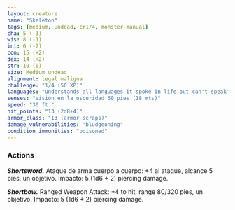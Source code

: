 ```yaml
---
layout: creature
name: "Skeleton"
tags: [medium, undead, cr1/4, monster-manual]
cha: 5 (-3)
wis: 8 (-1)
int: 6 (-2)
con: 15 (+2)
dex: 14 (+2)
str: 10 (0)
size: Medium undead
alignment: legal maligna
challenge: "1/4 (50 XP)"
languages: "understands all languages it spoke in life but can't speak"
senses: "Visión en la oscuridad 60 pies (18 mts)"
speed: "30 ft."
hit_points: "13 (2d8+4)"
armor_class: "13 (armor scraps)"
damage_vulnerabilities: "bludgeoning"
condition_immunities: "poisoned"
---
```


### Actions

***Shortsword.*** Ataque de arma cuerpo a cuerpo: +4 al ataque, alcance 5 pies, un objetivo. Impacto: 5 (1d6 + 2) piercing damage.

***Shortbow.*** Ranged Weapon Attack: +4 to hit, range 80/320 pies, un objetivo. Impacto: 5 (1d6 + 2) piercing damage.